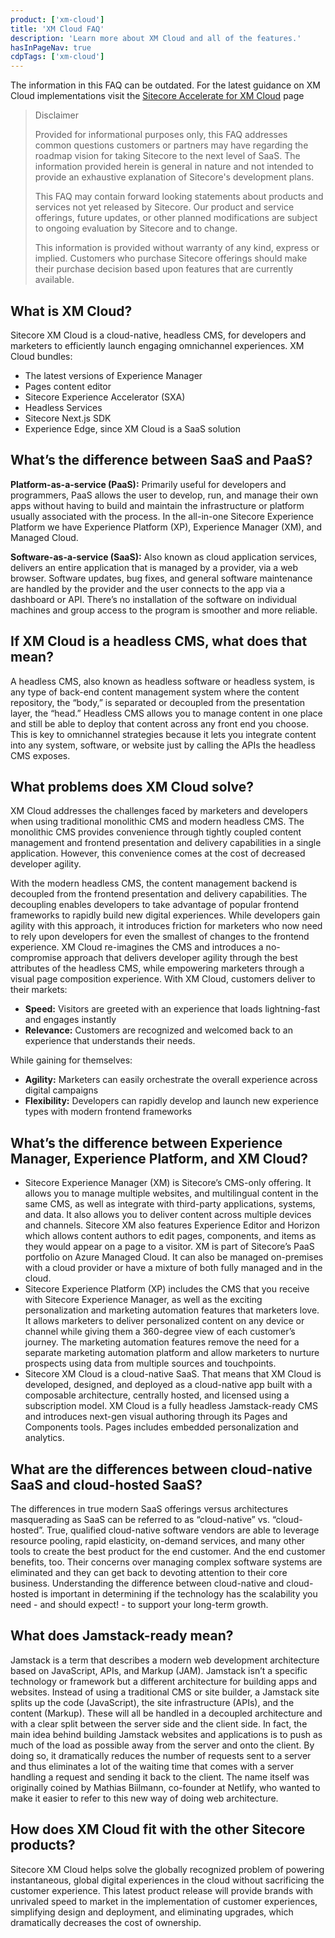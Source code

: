 ```yaml
---
product: ['xm-cloud']
title: 'XM Cloud FAQ'
description: 'Learn more about XM Cloud and all of the features.'
hasInPageNav: true
cdpTags: ['xm-cloud']
---
```



<Alert status="info">
  <AlertIcon />
    The information in this FAQ can be outdated. For the latest guidance on XM Cloud implementations visit the <a href="/learn/accelerate/xm-cloud">Sitecore Accelerate for XM Cloud</a> page
</Alert>

> Disclaimer
>
> Provided for informational purposes only, this FAQ addresses common questions customers or partners may have regarding the roadmap vision for taking Sitecore to the next level of SaaS. The information provided herein is general in nature and not intended to provide an exhaustive explanation of Sitecore&#39;s development plans.
>
> This FAQ may contain forward looking statements about products and services not yet released by Sitecore. Our product and service offerings, future updates, or other planned modifications are subject to ongoing evaluation by Sitecore and to change.
>
> This information is provided without warranty of any kind, express or implied. Customers who purchase Sitecore offerings should make their purchase decision based upon features that are currently available.

## What is XM Cloud?

Sitecore XM Cloud is a cloud-native, headless CMS, for developers and marketers to efficiently launch engaging omnichannel experiences. XM Cloud bundles:

- The latest versions of Experience Manager
- Pages content editor
- Sitecore Experience Accelerator (SXA)
- Headless Services
- Sitecore Next.js SDK
- Experience Edge, since XM Cloud is a SaaS solution

## What’s the difference between SaaS and PaaS?

**Platform-as-a-service (PaaS):**
Primarily useful for developers and programmers, PaaS allows the user to develop, run, and manage their own apps without having to build and maintain the infrastructure or platform usually associated with the process. In the all-in-one Sitecore Experience Platform we have Experience Platform (XP), Experience Manager (XM), and Managed Cloud.

**Software-as-a-service (SaaS):** Also known as cloud application services, delivers an entire application that is managed by a provider, via a web browser. Software updates, bug fixes, and general software maintenance are handled by the provider and the user connects to the app via a dashboard or API. There’s no installation of the software on individual machines and group access to the program is smoother and more reliable.

## If XM Cloud is a headless CMS, what does that mean?

A headless CMS, also known as headless software or headless system, is any type of back-end content management system where the content repository, the “body,” is separated or decoupled from the presentation layer, the “head.” Headless CMS allows you to manage content in one place and still be able to deploy that content across any front end you choose. This is key to omnichannel strategies because it lets you integrate content into any system, software, or website just by calling the APIs the headless CMS exposes.

## What problems does XM Cloud solve?

XM Cloud addresses the challenges faced by marketers and developers when using traditional monolithic CMS and modern headless CMS. The monolithic CMS provides convenience through tightly coupled content management and frontend presentation and delivery capabilities in a single application. However, this convenience comes at the cost of decreased developer agility.

With the modern headless CMS, the content management backend is decoupled from the frontend presentation and delivery capabilities. The decoupling enables developers to take advantage of popular frontend frameworks to rapidly build new digital experiences. While developers gain agility with this approach, it introduces friction for marketers who now need to rely upon developers for even the smallest of changes to the frontend experience.
XM Cloud re-imagines the CMS and introduces a no-compromise approach that delivers developer agility through the best attributes of the headless CMS, while empowering marketers through a visual page composition experience. With XM Cloud, customers deliver to their markets:

- **Speed:** Visitors are greeted with an experience that loads lightning-fast and engages instantly
- **Relevance:** Customers are recognized and welcomed back to an experience that understands their needs.

While gaining for themselves:

- **Agility:** Marketers can easily orchestrate the overall experience across digital campaigns
- **Flexibility:** Developers can rapidly develop and launch new experience types with modern frontend frameworks

## What’s the difference between Experience Manager, Experience Platform, and XM Cloud?

- Sitecore Experience Manager (XM) is Sitecore’s CMS-only offering. It allows you to manage multiple websites, and multilingual content in the same CMS, as well as integrate with third-party applications, systems, and data. It also allows you to deliver content across multiple devices and channels. Sitecore XM also features Experience Editor and Horizon which allows content authors to edit pages, components, and items as they would appear on a page to a visitor.
  XM is part of Sitecore’s PaaS portfolio on Azure Managed Cloud. It can also be managed on-premises with a cloud provider or have a mixture of both fully managed and in the cloud.
- Sitecore Experience Platform (XP) includes the CMS that you receive with Sitecore Experience Manager, as well as the exciting personalization and marketing automation features that marketers love. It allows marketers to deliver personalized content on any device or channel while giving them a 360-degree view of each customer’s journey. The marketing automation features remove the need for a separate marketing automation platform and allow marketers to nurture prospects using data from multiple sources and touchpoints.
- Sitecore XM Cloud is a cloud-native SaaS. That means that XM Cloud is developed, designed, and deployed as a cloud-native app built with a composable architecture, centrally hosted, and licensed using a subscription model. XM Cloud is a fully headless Jamstack-ready CMS and introduces next-gen visual authoring through its Pages and Components tools. Pages includes embedded personalization and analytics.

## What are the differences between cloud-native SaaS and cloud-hosted SaaS?

The differences in true modern SaaS offerings versus architectures masquerading as SaaS can be referred to as “cloud-native” vs. “cloud-hosted”. True, qualified cloud-native software vendors are able to leverage resource pooling, rapid elasticity, on-demand services, and many other tools to create the best product for the end customer. And the end customer benefits, too. Their concerns over managing complex software systems are eliminated and they can get back to devoting attention to their core business. Understanding the difference between cloud-native and cloud-hosted is important in determining if the technology has the scalability you need - and should expect! - to support your long-term growth.

## What does Jamstack-ready mean?

Jamstack is a term that describes a modern web development architecture based on JavaScript, APIs, and Markup (JAM). Jamstack isn’t a specific technology or framework but a different architecture for building apps and websites.
Instead of using a traditional CMS or site builder, a Jamstack site splits up the code (JavaScript), the site infrastructure (APIs), and the content (Markup). These will all be handled in a decoupled architecture and with a clear split between the server side and the client side. In fact, the main idea behind building Jamstack websites and applications is to push as much of the load as possible away from the server and onto the client. By doing so, it dramatically reduces the number of requests sent to a server and thus eliminates a lot of the waiting time that comes with a server handling a request and sending it back to the client. The name itself was originally coined by Mathias Biilmann, co-founder at Netlify, who wanted to make it easier to refer to this new way of doing web architecture.

## How does XM Cloud fit with the other Sitecore products?

Sitecore XM Cloud helps solve the globally recognized problem of powering instantaneous, global digital experiences in the cloud without sacrificing the customer experience. This latest product release will provide brands with unrivaled speed to market in the implementation of customer experiences, simplifying design and deployment, and eliminating upgrades, which dramatically decreases the cost of ownership.
